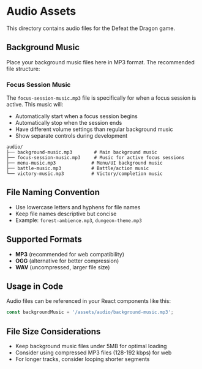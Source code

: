 # Audio Assets

This directory contains audio files for the Defeat the Dragon game.

## Background Music

Place your background music files here in MP3 format. The recommended file structure:

### Focus Session Music

The `focus-session-music.mp3` file is specifically for when a focus session is active. This music will:
- Automatically start when a focus session begins
- Automatically stop when the session ends
- Have different volume settings than regular background music
- Show separate controls during development

```
audio/
├── background-music.mp3        # Main background music
├── focus-session-music.mp3     # Music for active focus sessions
├── menu-music.mp3             # Menu/UI background music
├── battle-music.mp3           # Battle/action music
└── victory-music.mp3          # Victory/completion music
```

## File Naming Convention

- Use lowercase letters and hyphens for file names
- Keep file names descriptive but concise
- Example: `forest-ambience.mp3`, `dungeon-theme.mp3`

## Supported Formats

- **MP3** (recommended for web compatibility)
- **OGG** (alternative for better compression)
- **WAV** (uncompressed, larger file size)

## Usage in Code

Audio files can be referenced in your React components like this:

```typescript
const backgroundMusic = '/assets/audio/background-music.mp3';
```

## File Size Considerations

- Keep background music files under 5MB for optimal loading
- Consider using compressed MP3 files (128-192 kbps) for web
- For longer tracks, consider looping shorter segments


